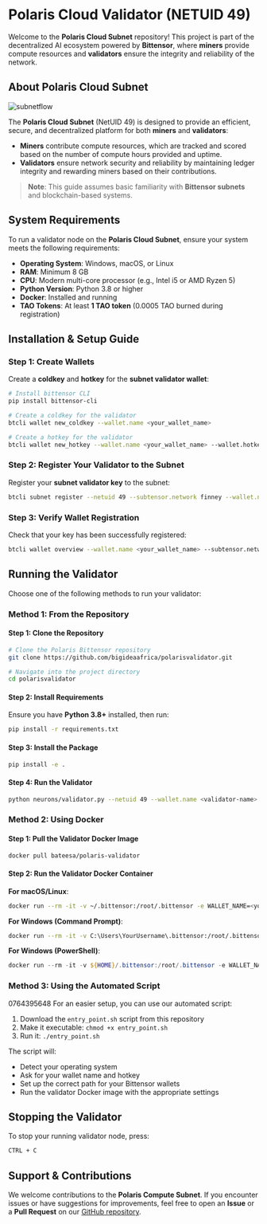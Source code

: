 # Polaris Cloud Validator (NETUID 49)

Welcome to the **Polaris Cloud Subnet** repository! This project is part of the decentralized AI ecosystem powered by **Bittensor**, where **miners** provide compute resources and **validators** ensure the integrity and reliability of the network.

## About Polaris Cloud Subnet

![subnetflow](https://github.com/user-attachments/assets/0f009ad7-2e41-4e0b-ab3c-64d0c146fdc7)

The **Polaris Cloud Subnet** (NetUID 49) is designed to provide an efficient, secure, and decentralized platform for both **miners** and **validators**:
- **Miners** contribute compute resources, which are tracked and scored based on the number of compute hours provided and uptime.
- **Validators** ensure network security and reliability by maintaining ledger integrity and rewarding miners based on their contributions.

> **Note**: This guide assumes basic familiarity with **Bittensor subnets** and blockchain-based systems.

## System Requirements

To run a validator node on the **Polaris Cloud Subnet**, ensure your system meets the following requirements:
- **Operating System**: Windows, macOS, or Linux
- **RAM**: Minimum 8 GB
- **CPU**: Modern multi-core processor (e.g., Intel i5 or AMD Ryzen 5)
- **Python Version**: Python 3.8 or higher
- **Docker**: Installed and running
- **TAO Tokens**: At least **1 TAO token** (0.0005 TAO burned during registration)

## Installation & Setup Guide

### Step 1: Create Wallets

Create a **coldkey** and **hotkey** for the **subnet validator wallet**:
```bash
# Install bittensor CLI
pip install bittensor-cli

# Create a coldkey for the validator
btcli wallet new_coldkey --wallet.name <your_wallet_name>

# Create a hotkey for the validator
btcli wallet new_hotkey --wallet.name <your_wallet_name> --wallet.hotkey default
```

### Step 2: Register Your Validator to the Subnet

Register your **subnet validator key** to the subnet:
```bash
btcli subnet register --netuid 49 --subtensor.network finney --wallet.name <your_wallet_name> --wallet.hotkey default
```

### Step 3: Verify Wallet Registration

Check that your key has been successfully registered:
```bash
btcli wallet overview --wallet.name <your_wallet_name> --subtensor.network finney
```

## Running the Validator

Choose one of the following methods to run your validator:

### Method 1: From the Repository

#### Step 1: Clone the Repository
```bash
# Clone the Polaris Bittensor repository
git clone https://github.com/bigideaafrica/polarisvalidator.git

# Navigate into the project directory
cd polarisvalidator
```

#### Step 2: Install Requirements
Ensure you have **Python 3.8+** installed, then run:
```bash
pip install -r requirements.txt
```

#### Step 3: Install the Package
```bash
pip install -e .
```

#### Step 4: Run the Validator
```bash 
python neurons/validator.py --netuid 49 --wallet.name <validator-name> --wallet.hotkey <hot-key> --logging.debug
```

### Method 2: Using Docker

#### Step 1: Pull the Validator Docker Image
```bash
docker pull bateesa/polaris-validator
```

#### Step 2: Run the Validator Docker Container

**For macOS/Linux**:
```bash
docker run --rm -it -v ~/.bittensor:/root/.bittensor -e WALLET_NAME=<your_wallet_name> -e WALLET_HOTKEY=default  bateesa/polaris-validator
```

**For Windows (Command Prompt)**:
```bash
docker run --rm -it -v C:\Users\YourUsername\.bittensor:/root/.bittensor -e WALLET_NAME=<your_wallet_name> -e WALLET_HOTKEY=default bateesa/polaris-validator
```

**For Windows (PowerShell)**:
```powershell
docker run --rm -it -v ${HOME}/.bittensor:/root/.bittensor -e WALLET_NAME=<your_wallet_name> -e WALLET_HOTKEY=default   bateesa/polaris-validator
```

### Method 3: Using the Automated Script
0764395648
For an easier setup, you can use our automated script:

1. Download the `entry_point.sh` script from this repository
2. Make it executable: `chmod +x entry_point.sh`
3. Run it: `./entry_point.sh`

The script will:
- Detect your operating system
- Ask for your wallet name and hotkey
- Set up the correct path for your Bittensor wallets
- Run the validator Docker image with the appropriate settings

## Stopping the Validator

To stop your running validator node, press:
```bash
CTRL + C
```

## Support & Contributions

We welcome contributions to the **Polaris Compute Subnet**. If you encounter issues or have suggestions for improvements, feel free to open an **Issue** or a **Pull Request** on our [GitHub repository](https://github.com/bigideaafrica/polarisvalidator).
